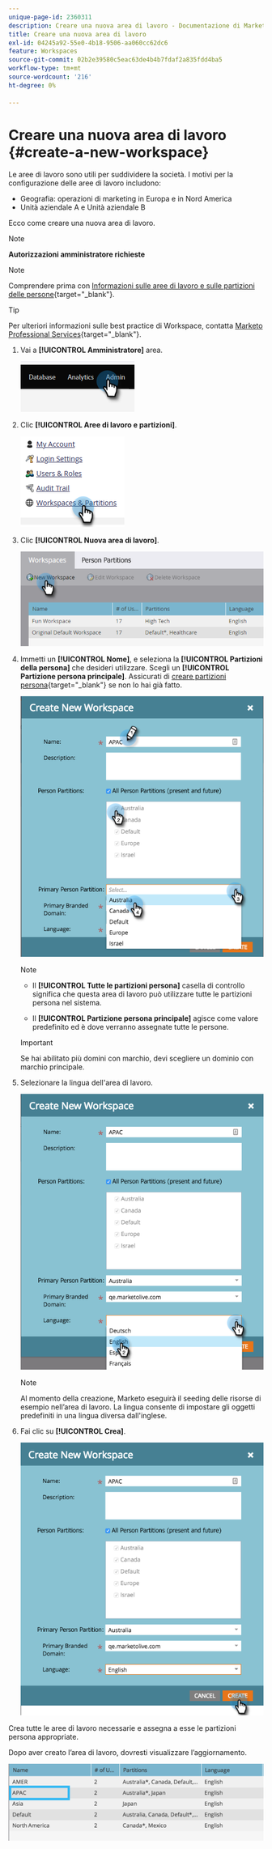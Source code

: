 ```yaml
---
unique-page-id: 2360311
description: Creare una nuova area di lavoro - Documentazione di Marketo - Documentazione del prodotto
title: Creare una nuova area di lavoro
exl-id: 04245a92-55e0-4b18-9506-aa060cc62dc6
feature: Workspaces
source-git-commit: 02b2e39580c5eac63de4b4b7fdaf2a835fdd4ba5
workflow-type: tm+mt
source-wordcount: '216'
ht-degree: 0%

---
```


# Creare una nuova area di lavoro {#create-a-new-workspace}

Le aree di lavoro sono utili per suddividere la società. I motivi per la configurazione delle aree di lavoro includono:

* Geografia: operazioni di marketing in Europa e in Nord America
* Unità aziendale A e Unità aziendale B

Ecco come creare una nuova area di lavoro.

>[!NOTE]
>
>**Autorizzazioni amministratore richieste**

>[!NOTE]
>
>Comprendere prima con [Informazioni sulle aree di lavoro e sulle partizioni delle persone](/help/marketo/product-docs/administration/workspaces-and-person-partitions/understanding-workspaces-and-person-partitions.md){target="_blank"}.

>[!TIP]
>
>Per ulteriori informazioni sulle best practice di Workspace, contatta [Marketo Professional Services](https://business.adobe.com/products/marketo/services-support.html){target="_blank"}.

1. Vai a **[!UICONTROL Amministratore]** area.

   ![](assets/create-a-new-workspace-1.png)

1. Clic **[!UICONTROL Aree di lavoro e partizioni]**.

   ![](assets/create-a-new-workspace-2.png)

1. Clic **[!UICONTROL Nuova area di lavoro]**.

   ![](assets/create-a-new-workspace-3.png)

1. Immetti un **[!UICONTROL Nome]**, e seleziona la **[!UICONTROL Partizioni della persona]** che desideri utilizzare. Scegli un **[!UICONTROL Partizione persona principale]**. Assicurati di [creare partizioni persona](/help/marketo/product-docs/administration/workspaces-and-person-partitions/create-a-person-partition.md){target="_blank"} se non lo hai già fatto.

   ![](assets/create-a-new-workspace-4.png)

   >[!NOTE]
   >
   >* Il **[!UICONTROL Tutte le partizioni persona]** casella di controllo significa che questa area di lavoro può utilizzare tutte le partizioni persona nel sistema.
   >
   >* Il **[!UICONTROL Partizione persona principale]** agisce come valore predefinito ed è dove verranno assegnate tutte le persone.

   >[!IMPORTANT]
   >
   >Se hai abilitato più domini con marchio, devi scegliere un dominio con marchio principale.

1. Selezionare la lingua dell&#39;area di lavoro.

   ![](assets/create-a-new-workspace-5.png)

   >[!NOTE]
   >
   >Al momento della creazione, Marketo eseguirà il seeding delle risorse di esempio nell’area di lavoro. La lingua consente di impostare gli oggetti predefiniti in una lingua diversa dall&#39;inglese.

1. Fai clic su **[!UICONTROL Crea]**.

   ![](assets/create-a-new-workspace-6.png)

Crea tutte le aree di lavoro necessarie e assegna a esse le partizioni persona appropriate.

Dopo aver creato l’area di lavoro, dovresti visualizzare l’aggiornamento.

![](assets/create-a-new-workspace-7.png)
